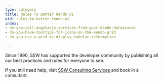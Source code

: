 ```yaml
---
type: category
title: Rules To Better Kendo UI
uid: rules-to-better-kendo-ui
index:
- do-you-call-angularjs-services-from-your-kendo-datasource
- do-you-have-tooltips-for-icons-on-the-kendo-grid
- do-you-use-a-grid-to-display-tabular-information

---
```

<p>​Since 1990, SSW has supported the developer community by publishing all our best practices and rules for everyone to see.&#160;</p><p>If you still need help, visit&#160;<a href="http&#58;//www.ssw.com.au/ssw/Consulting/Default.aspx">SSW Consulting Services&#160;​</a>and book in a consultant.​​</p>


